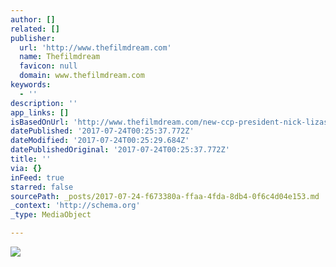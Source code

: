 ```yaml
---
author: []
related: []
publisher:
  url: 'http://www.thefilmdream.com'
  name: Thefilmdream
  favicon: null
  domain: www.thefilmdream.com
keywords:
  - ''
description: ''
app_links: []
isBasedOnUrl: 'http://www.thefilmdream.com/new-ccp-president-nick-lizaso.html'
datePublished: '2017-07-24T00:25:37.772Z'
dateModified: '2017-07-24T00:25:29.684Z'
datePublishedOriginal: '2017-07-24T00:25:37.772Z'
title: ''
via: {}
inFeed: true
starred: false
sourcePath: _posts/2017-07-24-f673380a-ffaa-4fda-8db4-0f6c4d04e153.md
_context: 'http://schema.org'
_type: MediaObject

---
```

<article style=""><img src="http://www.thefilmdream.com/image/124415135_scaled_587x440.jpg" /></article>
